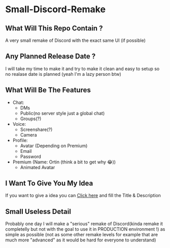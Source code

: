 # Small-Discord-Remake

## What Will This Repo Contain ?

A very small remake of Discord with the exact same UI (if possible)

## Any Planned Release Date ?

I will take my time to make it and try to make it clean and easy to setup so no realase date is planned (yeah I'm a lazy person btw)

## What Will Be The Features

- Chat:
  - DMs
  - Public(no server style just a global chat)
  - Groups(?)
- Voice:
  - Screenshare(?)
  - Camera
- Profile:
  - Avatar (Depending on Premium)
  - Email
  - Password
- Premium (Name: Ortin (think a bit to get why :joy:))
  - Animated Avatar
  
## I Want To Give You My Idea

If you want to give a idea you can [Click here](https://github.com/HideakiAtsuyo/Small-Discord-Remake/issues/new?title=%3CMy%20Idea%20Name%3E&body=%3CMy%20Idea%20Description%3E) and fill the Title & Description 

## Small Useless Detail

Probably one day I will make a "serious" remake of Discord(kinda remake it completelly but not with the goal to use it in PRODUCTION environment !) as simple as possible (not as some other remake levels for example that are much more "advanced" as it would be hard for everyone to understand)
